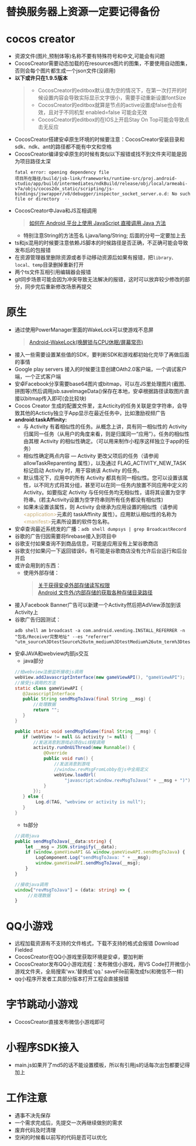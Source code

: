 # 替换服务器上资源一定要记得备份
# cocos creator
* 资源文件(图片,预制体等)名称不要有特殊符号和中文,可能会有问题  
* CocosCreator需要动态加载的在resources图片的图集，不要使用自动图集，否则会每个图片都生成一个json文件(没卵用)  
* **以下或许只在1.9.5版本**
    >* CocosCreator的editbox默认值为空的情况下，在第一次打开的时候设置内容会导致实际显示文字很小，需要手动重新设置fontSize  
    >* CocosCreator的editbox就算是节点的active设置成false也会有效，且对于不同机型 enabled=false 可能会无效  
    >* CocosCreator的editbox的在IOS上开启Stay On Top可能会导致点击无反应  
* CocosCreator搭建安卓原生环境的时候要注意：CocosCreator安装目录和sdk、ndk、ant的路径都不能有中文和空格  
* CocosCreator编译安卓原生的时候有类似以下报错或找不到文件夹可能是因为项目路径太深  
    ``` 
    fatal error: opening dependency file  
    项目所在路径/build/jsb-link/frameworks/runtime-src/proj.android-studio/app/build/intermediates/ndkBuild/release/obj/local/armeabi-v7a/objs/cocos2dx_static/scripting/js-bindings/jswrapper/v8/debugger/inspector_socket_server.o.d: No such file or directory  ··
    ```
* CocosCreator中Java和JS互相调用
    >[如何在 Android 平台上使用 JavaScript 直接调用 Java 方法](https://docs.cocos.com/creator/manual/zh/advanced-topics/java-reflection.html?h=java)
    * 特别注意String的方法签名 Ljava/lang/String; 后面的分号一定要加上去
* ts和js混用的时候要注意依赖JS脚本的时候路径是否正确，不正确可能会导致发布后的包报错
* 在资源管理器里删除资源或者手动移动资源后如果有报错，把`library、local、temp`目录删掉重新打开
* 两个ts文件互相引用编辑器会报错
* git同步场景可能会因为冲突导致无法解决的报错，这时可以放弃较少修改的部分，同步完后重新修改场景再提交
# 原生
* 通过使用PowerManager里面的WakeLock可以使游戏不息屏
    > [Android-WakeLock(唤醒锁与CPU休眠/屏幕常亮)](https://blog.csdn.net/qq_32115439/article/details/80169222)
* 接入一些需要设置某些值的SDK，要判断SDK和游戏都初始化完毕了再做后面的事情
* Google play servers 接入的时候要注意创建OAth2.0客户端，一个调试客户端，一个正式客户端
* 安卓Facebook分享需要base64图片或bitmap，可以在JS里处理图片(截图、拼图等)然后调用jsb.saveImageData()保存在本地，安卓根据路径读取图片直接以bitmap传入即可(会比较块)
* Cocos Creator 生成的配置文件里，主Acticity的任务关联是空字符串，会导致其他的Actictiy独立于App显示在最近任务中，比如激励视频广告
* **android:taskAffinity:**  
    * 与 Activity 有着相似性的任务。从概念上讲，具有同一相似性的 Activity 归属同一任务（从用户的角度来看，则是归属同一“应用”）。任务的相似性由其根 Activity 的相似性确定。（可以用来制作小程序这样独立于app的任务）
    * 相似性确定两点内容 — Activity 更改父项后的任务（请参阅 allowTaskReparenting 属性），以及通过 FLAG_ACTIVITY_NEW_TASK 标记启动 Activity 时，用于容纳该 Activity 的任务。
    * 默认情况下，应用中的所有 Activity 都具有同一相似性。您可以设置该属性，以不同方式将其分组，甚至可以在同一任务内放置不同应用中定义的 Activity。如要指定 Activity 与任何任务均无相似性，请将其设置为空字符串。(若主Activity设置为空字符串则所有任务都没有相似性)
    * 如果未设置该属性，则 Activity 会继承为应用设置的相似性（请参阅<font color=#c9ae76>\<application\></font>元素的 taskAffinity 属性）。应用默认相似性的名称为<font color=#c9ae76>\<manifest\></font>元素所设置的软件包名称。
* 安卓查询最近系统发的广播：`adb shell dumpsys | grep BroadcastRecord`
* 谷歌的广告归因需要将firebase接入到项目中
* 谷歌支付如果查询不到商品信息，可能是应用没有上架谷歌商店
* 谷歌支付如果闪一下返回错误6，有可能是谷歌商店没有允许后台运行和后台开启
* 或许会用到的东西：
  * 使用外部存储：
    > [关于获得安卓外部存储读写权限](https://www.cnblogs.com/zanzg/p/9129375.html)  
    [Android 文件外/内部存储的获取各种存储目录路径](https://blog.csdn.net/csdn_aiyang/article/details/80665185)
* 接入Facebook Banner广告可以新建一个Activity然后把AdView添加到该Activity上
* 谷歌广告归因测试： 
    ```
    adb shell am broadcast -a com.android.vending.INSTALL_REFERRER -n "包名/Receiver完整地址" --es "referrer" "utm_source%3DtestSource%26utm_medium%3DtestMedium%26utm_term%3DtestTerm%26utm_content%3DtestContent%26utm_campaign%3DtestCampaign"
    ```
* 安卓JAVA和webview内部js交互
    * java部分
     ```Java
    //给webview注册监听接收js调用
    webView.addJavascriptInterface(new gameViewAPI(), "gameViewAPI");
    //接受js调用的方法
     static class gameViewAPI {
        @JavascriptInterface
        public String sendMsgToJava(final String __msg) {
            //处理数据
            return "";
        }
    }
   
    public static void sendMsgToGame(final String __msg) {
        if (webView != null && activity != null) {
            //发送消息到游戏必须在ui线程调用
            activity.runOnUiThread(new Runnable() {
                @Override
                public void run() {
                    //发送消息到游戏
                    //window.revMsgFromLobby在js中全局定义
                    webView.loadUrl(
                        "javascript:window.revMsgToJava(" + __msg + ")");
                }
            });
        } else {
             Log.d(TAG, "webview or activity is null");
        }
    }
     ```
     * ts部分
    ```typescript
    //调用java
    public sendMsgToJava(__data:string) {
        let __msg = JSON.stringify(__data);
        if (window.gameViewAPI && window.gameViewAPI.sendMsgToJava) {
            LogComponent.Log("sendMsgToJava: " + __msg);
            window.gameViewAPI.sendMsgToJava(__msg);
        }
    }
    
    //接收java调用
    window["revMsgToJava"] = (data: string) => {
         //处理数据
    }
    ```
# QQ小游戏
* 远程加载资源有不支持的文件格式，下载不支持的格式会报错 Download Fielded
* CocosCreator在QQ小游戏里获取环境是安卓，要加判断
* CocosCreator发布QQ小游戏流程：发布微信小游戏，用VS Code打开微信小游戏文件夹，全局搜索'wx.'替换成'qq.'  saveFile前需改成fs(和微信不一样)
* qq小程序开发者工具部分版本打开工程会直接报错
# 字节跳动小游戏
* CocosCreator直接发布微信小游戏即可
# 小程序SDK接入
* main.js如果开了md5的话不能设置模板，所以有引用js的话每次出包都要记得加上
# 工作注意
* 遇事不决先保存
* 一个需求完成后，先提交一次再继续做别的需求
* 废弃代码及时清理
* 空闲的时候看以前写的代码是否可以优化
